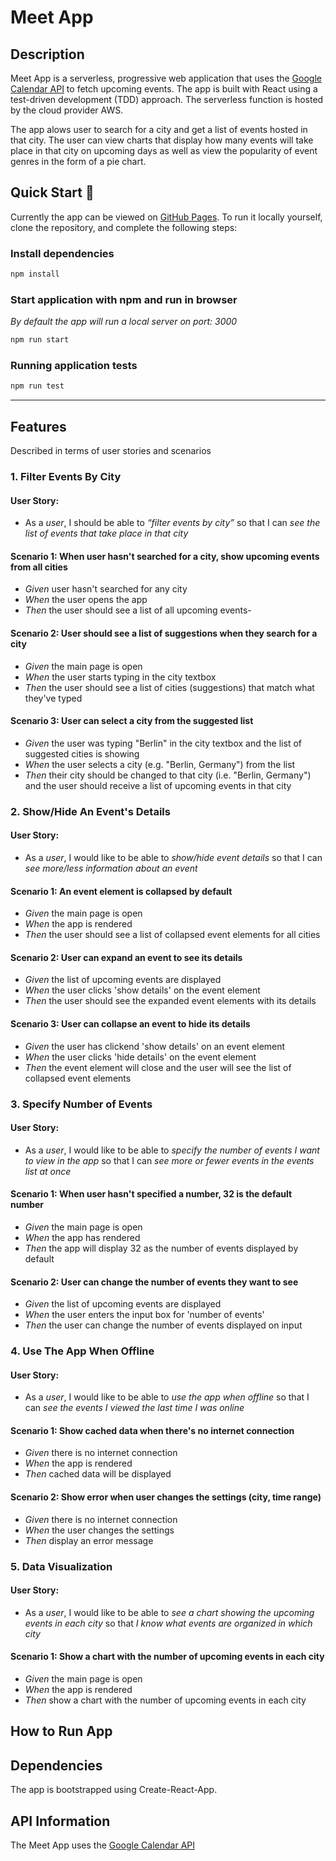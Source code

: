 # Meet App

## Description

Meet App is a serverless, progressive web application that uses the [Google Calendar API](https://developers.google.com/calendar) to fetch upcoming events. The app is built with React using a test-driven development (TDD) approach. The serverless function is hosted by the cloud provider AWS.

The app alows user to search for a city and get a list of events hosted in that city. The user can view charts that display how many events will take place in that city on upcoming days as well as view the popularity of event genres in the form of a pie chart.

## Quick Start 🚀

Currently the app can be viewed on [GitHub Pages](https://mdillemuth.github.io/meet-app/).
To run it locally yourself, clone the repository, and complete the following steps:

### Install dependencies

```bash
npm install
```

### Start application with npm and run in browser

_By default the app will run a local server on port: 3000_

```bash
npm run start
```

### Running application tests

```bash
npm run test
```

---

## Features

Described in terms of user stories and scenarios

### 1. Filter Events By City

#### User Story:

- As a _user_, I should be able to _“filter events by city”_ so that I can _see the list of events that take place in that city_

#### Scenario 1: When user hasn't searched for a city, show upcoming events from all cities

- _Given_ user hasn't searched for any city
- _When_ the user opens the app
- _Then_ the user should see a list of all upcoming events-

#### Scenario 2: User should see a list of suggestions when they search for a city

- _Given_ the main page is open
- _When_ the user starts typing in the city textbox
- _Then_ the user should see a list of cities (suggestions) that match what they've typed

#### Scenario 3: User can select a city from the suggested list

- _Given_ the user was typing "Berlin" in the city textbox and the list of suggested cities is showing
- _When_ the user selects a city (e.g. "Berlin, Germany") from the list
- _Then_ their city should be changed to that city (i.e. "Berlin, Germany") and the user should receive a list of upcoming events in that city

### 2. Show/Hide An Event's Details

#### User Story:

- As a _user_, I would like to be able to _show/hide event details_ so that I can _see more/less information about an event_

#### Scenario 1: An event element is collapsed by default

- _Given_ the main page is open
- _When_ the app is rendered
- _Then_ the user should see a list of collapsed event elements for all cities

#### Scenario 2: User can expand an event to see its details

- _Given_ the list of upcoming events are displayed
- _When_ the user clicks 'show details' on the event element
- _Then_ the user should see the expanded event elements with its details

#### Scenario 3: User can collapse an event to hide its details

- _Given_ the user has clickend 'show details' on an event element
- _When_ the user clicks 'hide details' on the event element
- _Then_ the event element will close and the user will see the list of collapsed event elements

### 3. Specify Number of Events

#### User Story:

- As a _user_, I would like to be able to _specify the number of events I want to view in the app_ so that I can _see more or fewer events in the events list at once_

#### Scenario 1: When user hasn't specified a number, 32 is the default number

- _Given_ the main page is open
- _When_ the app has rendered
- _Then_ the app will display 32 as the number of events displayed by default

#### Scenario 2: User can change the number of events they want to see

- _Given_ the list of upcoming events are displayed
- _When_ the user enters the input box for 'number of events'
- _Then_ the user can change the number of events displayed on input

### 4. Use The App When Offline

#### User Story:

- As a _user_, I would like to be able to _use the app when offline_ so that I can _see the events I viewed the last time I was online_

#### Scenario 1: Show cached data when there's no internet connection

- _Given_ there is no internet connection
- _When_ the app is rendered
- _Then_ cached data will be displayed

#### Scenario 2: Show error when user changes the settings (city, time range)

- _Given_ there is no internet connection
- _When_ the user changes the settings
- _Then_ display an error message

### 5. Data Visualization

#### User Story:

- As a _user_, I would like to be able to _see a chart showing the upcoming events in each city_ so that _I know what events are organized in which city_

#### Scenario 1: Show a chart with the number of upcoming events in each city

- _Given_ the main page is open
- _When_ the app is rendered
- _Then_ show a chart with the number of upcoming events in each city

## How to Run App

## Dependencies

The app is bootstrapped using Create-React-App.

## API Information

The Meet App uses the [Google Calendar API](https://developers.google.com/calendar)
